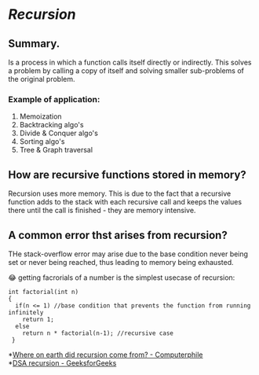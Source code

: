 # ***Recursion***

## Summary.
Is a process in which a function calls itself directly or indirectly. This solves a problem by calling a copy of itself and solving smaller sub-problems of the original problem.

### Example of application:
1. Memoization
2. Backtracking algo's
3. Divide & Conquer algo's
4. Sorting algo's
5. Tree & Graph traversal

## How are recursive functions stored in memory?
Recursion uses more memory. This is due to the fact that a recursive function adds to the stack with each recursive call and keeps the values there until the call is finished - they are memory intensive.

## A common error thst arises from recursion?
THe stack-overflow error may arise due to the base condition never being set or never being reached, thus leading to memory being exhausted.



😂 getting facrorials of a number is the simplest usecase of recursion:
```
int factorial(int n)
{
  if(n <= 1) //base condition that prevents the function from running infinitely 
    return 1;
  else
    return n * factorial(n-1); //recursive case
 }
 ```
 
 
*[Where on earth did recursion come from? - Computerphile](https://www.youtube.com/watch?v=Mv9NEXX1VHc)</br>
*[DSA recursion - GeeksforGeeks](https://www.geeksforgeeks.org/introduction-to-recursion-data-structure-and-algorithm-tutorials/)
